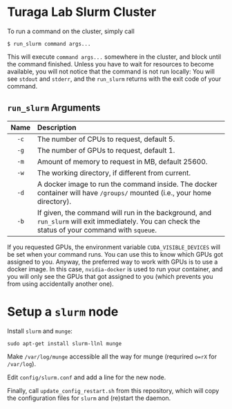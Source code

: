 Turaga Lab Slurm Cluster
========================

To run a command on the cluster, simply call

```shell
$ run_slurm command args...
```

This will execute `command args...` somewhere in the cluster, and block until
the command finished. Unless you have to wait for resources to become
available, you will not notice that the command is not run locally: You will
see `stdout` and `stderr`, and the `run_slurm` returns with the exit code of
your command.

`run_slurm` Arguments
---------------------

| Name | Description
|:----:|:-------------------------------------------------------------------------------------------------------------------------------------------------|
| `-c` | The number of CPUs to request, default 5.                                                                                                        |
| `-g` | The number of GPUs to request, default 1.                                                                                                        |
| `-m` | Amount of memory to request in MB, default 25600.                                                                                                |
| `-w` | The working directory, if different from current.                                                                                                |
| `-d` | A docker image to run the command inside. The docker container will have `/groups/` mounted (i.e., your home directory).                         |
| `-b` | If given, the command will run in the background, and `run_slurm` will exit immediately. You can check the status of your command with `squeue`. |

If you requested GPUs, the environment variable `CUDA_VISIBLE_DEVICES` will be
set when your command runs. You can use this to know which GPUs got assigned to
you. Anyway, the preferred way to work with GPUs is to use a docker image. In
this case, `nvidia-docker` is used to run your container, and you will only see
the GPUs that got assigned to you (which prevents you from using accidentally
another one).

Setup a `slurm` node
====================

Install `slurm` and `munge`:

```shell
sudo apt-get install slurm-llnl munge
```

Make `/var/log/munge` accessible all the way for munge (requrired `o=rX` for
`/var/log`).

Edit `config/slurm.conf` and add a line for the new node.

Finally, call `update_config_restart.sh` from this repository, which will copy
the configuration files for `slurm` and (re)start the daemon.

